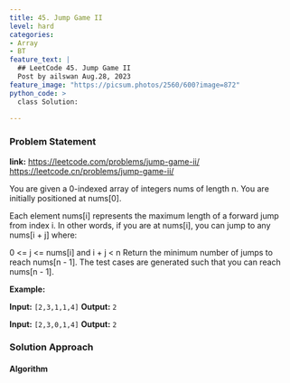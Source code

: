 ```yaml
---
title: 45. Jump Game II
level: hard
categories:
- Array
- BT
feature_text: |
  ## LeetCode 45. Jump Game II
  Post by ailswan Aug.28, 2023
feature_image: "https://picsum.photos/2560/600?image=872"
python_code: >
  class Solution:
    
---
```


### Problem Statement
**link:**
https://leetcode.com/problems/jump-game-ii/
https://leetcode.cn/problems/jump-game-ii/

You are given a 0-indexed array of integers nums of length n. You are initially positioned at nums[0].

Each element nums[i] represents the maximum length of a forward jump from index i. In other words, if you are at nums[i], you can jump to any nums[i + j] where:

0 <= j <= nums[i] and
i + j < n
Return the minimum number of jumps to reach nums[n - 1]. The test cases are generated such that you can reach nums[n - 1].

**Example:**

**Input:** `[2,3,1,1,4]`
**Output:** `2`

**Input:** `[2,3,0,1,4]`
**Output:** `2`


### Solution Approach

 

#### Algorithm

 
